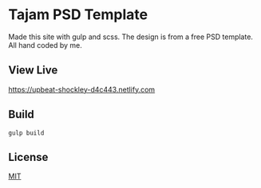 # Tajam PSD Template

Made this site with gulp and scss. The design is from a free PSD template. All hand coded by me.

## View Live

https://upbeat-shockley-d4c443.netlify.com

## Build

```npm
gulp build
```

## License

[MIT](https://choosealicense.com/licenses/mit/)
